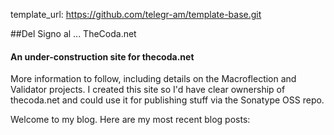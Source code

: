 template_url:  https://github.com/telegr-am/template-base.git

##Del Signo al ... TheCoda.net

#### An under-construction site for thecoda.net

More information to follow, including details on the Macroflection and Validator projects.
I created this site so I'd have clear ownership of thecoda.net and could use it for publishing stuff via the Sonatype OSS repo.


<span data-lift="if?extra_true=has_blog">Welcome to my blog.  Here are my most recent blog posts:</span>

<div data-lift="if?extra_true=has_blog">
      <div data-lift="blog.simple"></div>
</div>

[title: Home]: /
